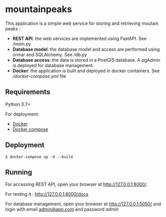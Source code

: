 # mountainpeaks

This application is a simple web service for storing and retrieving moutain peaks :
* **REST API**: the web services are implemented using FastAPI. See _/main.py_
* **Database model**: the database model and access are performed using ormar and SQLAlchemy. See _/db.py_
* **Database access**: the data is stored in a PostGIS database. A pgAdmin is deployed for database management.
*  **Docker**: the application is built and deployed in docker containers. See _/docker-compose.yml_ file

## Requirements

Python 3.7+

For deployment:
* <a href="https://docs.docker.com/get-docker/" class="external-link" target="_blank">Docker</a>
* <a href="https://docs.docker.com/compose/" class="external-link" target="_blank">Docker compose</a>

## Deployment

<div class="termy">

```console
$ docker-compose up -d --build
```

</div>


## Running

For accessing REST API, open your browser at <a href="http://127.0.0.1:8000/" class="external-link" target="_blank">http://127.0.0.1:8000/</a>.

For testing it : http://127.0.0.1:8000/docs 

For database management, open your browser at <a href="http://127.0.0.1:5050/" class="external-link" target="_blank">http://127.0.0.1:5050/</a> and login with email admin@app.com and password _admin_
